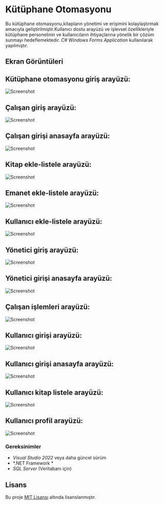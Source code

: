 # Kütüphane Otomasyonu

Bu kütüphane otomasyonu,kitapların yönetimi ve erişimini kolaylaştırmak amacıyla geliştirilmiştir.Kullanıcı dostu arayüzü ve işlevsel özellikleriyle kütüphane personelinin ve kullanıcıların ihtiyaçlarına yönelik bir çözüm sunmayı hedeflemektedir. *C# Windows Forms Application* kullanılarak yapılmıştır.

## Ekran Görüntüleri

## Kütüphane otomasyonu giriş arayüzü:
![Screenshot](images/1.png)
## Çalışan giriş arayüzü:
![Screenshot](images/2.png)
## Çalışan girişi anasayfa arayüzü:
![Screenshot](images/3.png)
## Kitap ekle-listele arayüzü:
![Screenshot](images/4.png)
## Emanet ekle-listele arayüzü:
![Screenshot](images/5.png)
## Kullanıcı ekle-listele arayüzü:
![Screenshot](images/6.png)
## Yönetici giriş arayüzü:
![Screenshot](images/7.png)
## Yönetici girişi anasayfa arayüzü:
![Screenshot](images/8.png)
## Çalışan işlemleri arayüzü:
![Screenshot](images/9.png)
## Kullanıcı girişi arayüzü:
![Screenshot](images/10.png)
## Kullanıcı girişi anasayfa arayüzü:
![Screenshot](images/11.png)
## Kullanıcı kitap listele arayüzü:
![Screenshot](images/12.png)
## Kullanıcı profil arayüzü:
![Screenshot](images/13.png)

### Gereksinimler

- *Visual Studio 2022* veya daha güncel sürüm
- *.NET Framework *
- *SQL Server* (Veritabanı için)

## Lisans
Bu proje [MIT Lisansı](LICENSE) altında lisanslanmıştır.
